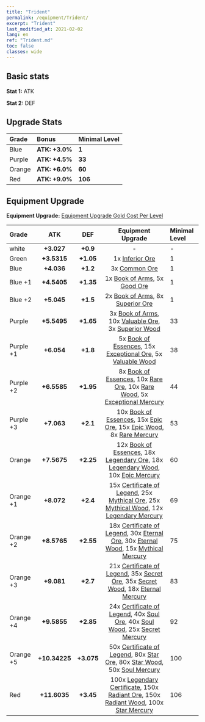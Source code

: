```yaml
---
title: "Trident"
permalink: /equipment/Trident/
excerpt: "Trident"
last_modified_at: 2021-02-02
lang: en
ref: "Trident.md"
toc: false
classes: wide
---
```


## Basic stats
 **Stat 1:** ATK

 **Stat 2:** DEF

## Upgrade Stats

  |     Grade    |   Bonus | Minimal Level | 
  |:-------------|:--------|:--------------| 
  | Blue | **ATK: +3.0%** | **1** | 
  | Purple | **ATK: +4.5%** | **33** | 
  | Orange | **ATK: +6.0%** | **60** | 
  | Red | **ATK: +9.0%** | **106** | 


## Equipment Upgrade
 **Equipment Upgrade:** [Equipment Upgrade Gold Cost Per Level](/equipment/EquipmentUpgradeCostPerLevel/) 

  |          Grade      | ATK | DEF | Equipment Upgrade | Minimal Level |
  |:--------------------|:---------:|:---------:|:----------------:|:--------------|
  | white | **+3.027** | **+0.9** | - | - |
  | Green | **+3.5315** | **+1.05** | 1x [ Inferior Ore](/Items/mat_103/) | 1 |
  | Blue | **+4.036** | **+1.2** | 3x [ Common Ore](/Items/mat_39/) | 1 |
  | Blue +1 | **+4.5405** | **+1.35** | 1x [ Book of Arms](/Items/mat_32/), 5x [ Good Ore](/Items/mat_78/) | 1 |
  | Blue +2 | **+5.045** | **+1.5** | 2x [ Book of Arms](/Items/mat_71/), 8x [ Superior Ore](/Items/mat_13/) | 1 |
  | Purple | **+5.5495** | **+1.65** | 3x [ Book of Arms](/Items/mat_6/), 10x [ Valuable Ore](/Items/mat_55/), 3x [ Superior Wood](/Items/mat_28/) | 33 |
  | Purple +1 | **+6.054** | **+1.8** | 5x [ Book of Essences](/Items/mat_44/), 15x [ Exceptional Ore](/Items/mat_67/), 5x [ Valuable Wood](/Items/mat_43/) | 38 |
  | Purple +2 | **+6.5585** | **+1.95** | 8x [ Book of Essences](/Items/mat_84/), 10x [ Rare Ore](/Items/mat_2/), 10x [ Rare Wood](/Items/mat_14/), 5x [ Exceptional Mercury](/Items/mat_91/) | 44 |
  | Purple +3 | **+7.063** | **+2.1** | 10x [ Book of Essences](/Items/mat_20/), 15x [ Epic Ore](/Items/mat_42/), 15x [ Epic Wood](/Items/mat_57/), 8x [ Rare Mercury](/Items/mat_29/) | 53 |
  | Orange | **+7.5675** | **+2.25** | 12x [ Book of Essences](/Items/mat_60/), 18x [ Legendary Ore](/Items/mat_81/), 18x [ Legendary Wood](/Items/mat_93/), 10x [ Epic Mercury](/Items/mat_70/) | 60 |
  | Orange +1 | **+8.072** | **+2.4** | 15x [ Certificate of Legend](/Items/mat_96/), 25x [ Mythical Ore](/Items/mat_23/), 25x [ Mythical Wood](/Items/mat_9/), 12x [ Legendary Mercury](/Items/mat_3/) | 69 |
  | Orange +2 | **+8.5765** | **+2.55** | 18x [ Certificate of Legend](/Items/mat_25/), 30x [ Eternal Ore](/Items/mat_36/), 30x [ Eternal Wood](/Items/mat_75/), 15x [ Mythical Mercury](/Items/mat_50/) | 75 |
  | Orange +3 | **+9.081** | **+2.7** | 21x [ Certificate of Legend](/Items/mat_38/), 35x [ Secret Ore](/Items/mat_99/), 35x [ Secret Wood](/Items/mat_87/), 18x [ Eternal Mercury](/Items/mat_62/) | 83 |
  | Orange +4 | **+9.5855** | **+2.85** | 24x [ Certificate of Legend](/Items/mat_100/), 40x [ Soul Ore](/Items/mat_8/), 40x [ Soul Wood](/Items/mat_49/), 25x [ Secret Mercury](/Items/mat_22/) | 92 |
  | Orange +5 | **+10.34225** | **+3.075** | 50x [ Certificate of Legend](/Items/mat_11/), 80x [ Star Ore](/Items/mat_72/), 80x [ Star Wood](/Items/mat_63/), 50x [ Soul Mercury](/Items/mat_34/) | 100 |
  | Red | **+11.6035** | **+3.45** | 100x [ Legendary Certificate](/Items/mat_76/), 150x [ Radiant Ore](/Items/mat_88/), 150x [ Radiant Wood](/Items/mat_21/), 100x [ Star Mercury](/Items/mat_98/) | 106 |

